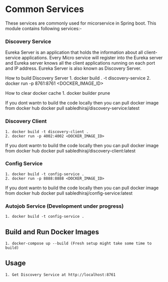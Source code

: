 # Common Services
These services are commonly used for micorservice in Spring boot. This module contains following services:- 

### Discovery Service 
Eureka Server is an application that holds the information about all client-service applications. Every Micro service will register into the Eureka server and Eureka server knows all the client applications running on each port and IP address. Eureka Server is also known as Discovery Server.

How to build Discovery Server
    1. docker build . -t discovery-service
    2. docker run -p 8761:8761 <DOCKER_IMAGE_ID>

How to clear docker cache
    1. docker builder prune

If you dont wantn to build the code locally then you can pull docker image from docker hub 
docker pull sabledhiraj/discovery-service:latest

### Discovery Client
    1. docker build -t discovery-client .
    2. docker run -p 4002:4002 <DOCKER_IMAGE_ID>
    
If you dont wantn to build the code locally then you can pull docker image from docker hub 
docker pull sabledhiraj/discovery-client:latest
 
### Config Service
    1. docker build -t config-service .
    2. docker run -p 8888:8888 <DOCKER_IMAGE_ID>
    
If you dont wantn to build the code locally then you can pull docker image from docker hub 
docker pull sabledhiraj/config-service:latest
    
### Autojob Service (Development under progress)
    1. docker build -t config-service .
    
## Build and Run Docker Images
    1. docker-compose up --build (Fresh setup might take some time to build)
    
## Usage
    1. Get Discovery Service at http://localhost:8761
